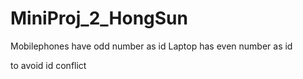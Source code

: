 # MiniProj_2_HongSun

Mobilephones have odd number as id
Laptop has even number as id 

to avoid id conflict
